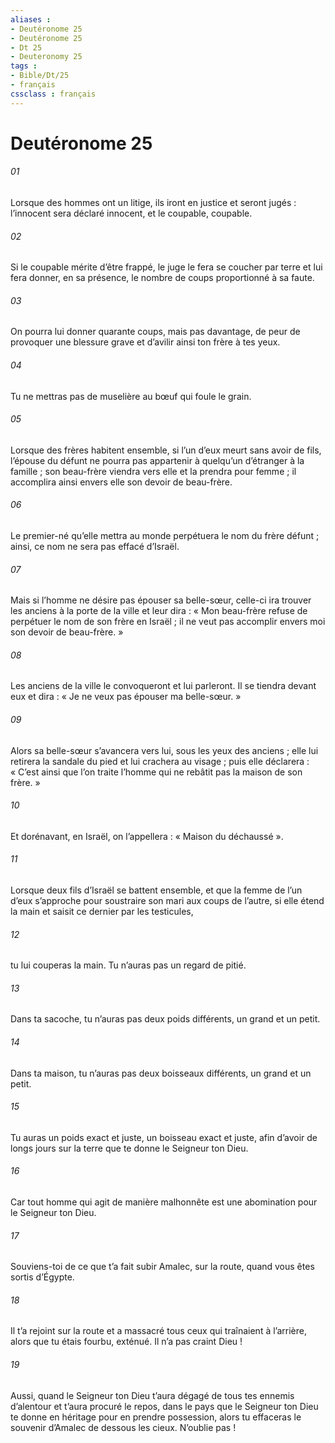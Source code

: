 ```yaml
---
aliases : 
- Deutéronome 25
- Deutéronome 25
- Dt 25
- Deuteronomy 25
tags : 
- Bible/Dt/25
- français
cssclass : français
---
```


# Deutéronome 25

###### 01
Lorsque des hommes ont un litige, ils iront en justice et seront jugés : l’innocent sera déclaré innocent, et le coupable, coupable.
###### 02
Si le coupable mérite d’être frappé, le juge le fera se coucher par terre et lui fera donner, en sa présence, le nombre de coups proportionné à sa faute.
###### 03
On pourra lui donner quarante coups, mais pas davantage, de peur de provoquer une blessure grave et d’avilir ainsi ton frère à tes yeux.
###### 04
Tu ne mettras pas de muselière au bœuf qui foule le grain.
###### 05
Lorsque des frères habitent ensemble, si l’un d’eux meurt sans avoir de fils, l’épouse du défunt ne pourra pas appartenir à quelqu’un d’étranger à la famille ; son beau-frère viendra vers elle et la prendra pour femme ; il accomplira ainsi envers elle son devoir de beau-frère.
###### 06
Le premier-né qu’elle mettra au monde perpétuera le nom du frère défunt ; ainsi, ce nom ne sera pas effacé d’Israël.
###### 07
Mais si l’homme ne désire pas épouser sa belle-sœur, celle-ci ira trouver les anciens à la porte de la ville et leur dira : « Mon beau-frère refuse de perpétuer le nom de son frère en Israël ; il ne veut pas accomplir envers moi son devoir de beau-frère. »
###### 08
Les anciens de la ville le convoqueront et lui parleront. Il se tiendra devant eux et dira : « Je ne veux pas épouser ma belle-sœur. »
###### 09
Alors sa belle-sœur s’avancera vers lui, sous les yeux des anciens ; elle lui retirera la sandale du pied et lui crachera au visage ; puis elle déclarera : « C’est ainsi que l’on traite l’homme qui ne rebâtit pas la maison de son frère. »
###### 10
Et dorénavant, en Israël, on l’appellera : « Maison du déchaussé ».
###### 11
Lorsque deux fils d’Israël se battent ensemble, et que la femme de l’un d’eux s’approche pour soustraire son mari aux coups de l’autre, si elle étend la main et saisit ce dernier par les testicules,
###### 12
tu lui couperas la main. Tu n’auras pas un regard de pitié.
###### 13
Dans ta sacoche, tu n’auras pas deux poids différents, un grand et un petit.
###### 14
Dans ta maison, tu n’auras pas deux boisseaux différents, un grand et un petit.
###### 15
Tu auras un poids exact et juste, un boisseau exact et juste, afin d’avoir de longs jours sur la terre que te donne le Seigneur ton Dieu.
###### 16
Car tout homme qui agit de manière malhonnête est une abomination pour le Seigneur ton Dieu.
###### 17
Souviens-toi de ce que t’a fait subir Amalec, sur la route, quand vous êtes sortis d’Égypte.
###### 18
Il t’a rejoint sur la route et a massacré tous ceux qui traînaient à l’arrière, alors que tu étais fourbu, exténué. Il n’a pas craint Dieu !
###### 19
Aussi, quand le Seigneur ton Dieu t’aura dégagé de tous tes ennemis d’alentour et t’aura procuré le repos, dans le pays que le Seigneur ton Dieu te donne en héritage pour en prendre possession, alors tu effaceras le souvenir d’Amalec de dessous les cieux. N’oublie pas !
